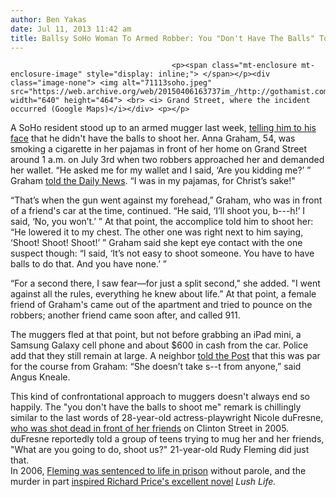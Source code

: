 ```yaml
---
author: Ben Yakas
date: Jul 11, 2013 11:42 am
title: Ballsy SoHo Woman To Armed Robber: You "Don't Have The Balls" To Shoot Me
---
```


	
										<p><span class="mt-enclosure mt-enclosure-image" style="display: inline;"> </span></p><div class="image-none"> <img alt="71113soho.jpeg" src="https://web.archive.org/web/20150406163737im_/http://gothamist.com/attachments/byakas/71113soho.jpeg" width="640" height="464"> <br> <i> Grand Street, where the incident occurred (Google Maps)</i></div> <p></p>

<p>A SoHo resident stood up to an armed mugger last week, <a href="https://web.archive.org/web/20150406163737/http://www.dnainfo.com/new-york/20130710/soho/soho-woman-tells-armed-robber-he-didnt-have-balls-shoot-cops-say">telling him to his face</a> that he didn&apos;t have the balls to shoot her. Anna Graham, 54, was smoking a cigarette in her pajamas in front of her home on Grand Street around 1 a.m. on July 3rd when two robbers approached her and demanded her wallet. &#x201C;He asked me for my wallet and I said, &#x2018;Are you kidding me?&#x2019; &#x201D; Graham <a href="https://web.archive.org/web/20150406163737/http://www.nydailynews.com/news/crime/gutsy-soho-woman-tells-armed-mugger-doesn-b-s-shoot-cops-article-1.1395048">told the Daily News</a>. &#x201C;I was in my pajamas, for Christ&#x2019;s sake!&quot;</p>

<p>&#x201C;That&#x2019;s when the gun went against my forehead,&#x201D; Graham, who was in front of a friend&apos;s car at the time, continued. &#x201C;He said, &#x2018;I&#x2019;ll shoot you, b---h!&#x2019; I said, &#x2018;No, you won&#x2019;t.&#x2019; &#x201D; At that point, the accomplice told him to shoot her: &#x201C;He lowered it to my chest. The other one was right next to him saying, &#x2018;Shoot! Shoot! Shoot!&#x2019; &#x201D; Graham said she kept eye contact with the one suspect though: &#x201C;I said, &#x2018;It&#x2019;s not easy to shoot someone. You have to have balls to do that. And you have none.&#x2019; &#x201D;</p>

<p>&#x201C;For a second there, I saw fear&#x2014;for just a split second,&quot; she added. &quot;I went against all the rules, everything he knew about life.&#x201D; At that point, a female friend of Graham&apos;s came out of the apartment and tried to pounce on the robbers; another friend came soon after, and called 911. </p>

<p>The muggers fled at that point, but not before grabbing an iPad mini, a Samsung Galaxy cell phone and about $600 in cash from the car. Police add that they still remain at large. A neighbor <a href="https://web.archive.org/web/20150406163737/http://www.nypost.com/p/news/local/manhattan/shoot_me_hah_c9rw7kkKVC5WyeJMxksY5K">told the Post</a> that this was par for the course from Graham:  &#x201C;She doesn&#x2019;t take s--t from anyone,&#x201D; said Angus Kneale. </p>

<p>This kind of confrontational approach to muggers doesn&apos;t always end so happily. The &quot;you don&apos;t have the balls to shoot me&quot; remark is chillingly similar to the last words of 28-year-old actress-playwright Nicole duFresne, <a href="https://web.archive.org/web/20150406163737/http://gothamist.com/2005/01/28/murder_on_the_lower_east_side.php">who was shot dead in front of her friends</a> on Clinton Street in 2005. duFresne reportedly told a group of teens trying to mug her and her friends, &quot;What are you going to do, shoot us?&quot; 21-year-old Rudy Fleming did just that. <br>
In 2006, <a href="https://web.archive.org/web/20150406163737/http://gothamist.com/2006/12/12/nicole_dufresne.php">Fleming was sentenced to life in prison</a> without parole, and the murder in part <a href="https://web.archive.org/web/20150406163737/http://gothamist.com/2008/03/04/richard_prices.php">inspired Richard Price&apos;s excellent novel</a><em> Lush Life.</em></p>					
										
									
				